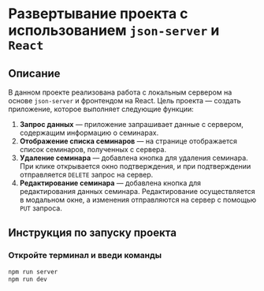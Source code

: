 # Развертывание проекта с использованием `json-server` и `React`

## Описание

В данном проекте реализована работа с локальным сервером на основе `json-server` и фронтендом на React. Цель проекта — создать приложение, которое выполняет следующие функции:

1. **Запрос данных** — приложение запрашивает данные с сервером, содержащим информацию о семинарах.
2. **Отображение списка семинаров** — на странице отображается список семинаров, полученных с сервера.
3. **Удаление семинара** — добавлена кнопка для удаления семинара. При клике открывается окно подтверждения, и при подтверждении отправляется `DELETE` запрос на сервер.
4. **Редактирование семинара** — добавлена кнопка для редактирования данных семинара. Редактирование осуществляется в модальном окне, а изменения отправляются на сервер с помощью `PUT` запроса.

## Инструкция по запуску проекта

### Откройте терминал и введи команды

```bash
npm run server
npm run dev
